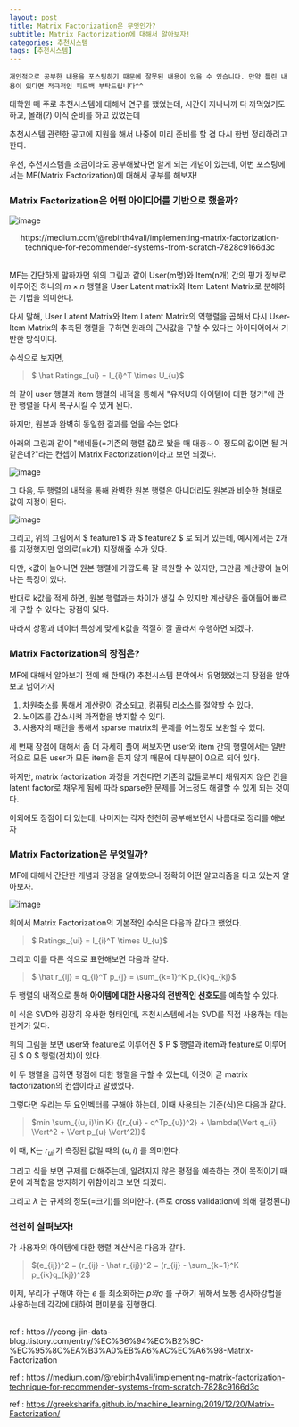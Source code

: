 ```yaml
---
layout: post
title: Matrix Factorization은 무엇인가?
subtitle: Matrix Factorization에 대해서 알아보자!
categories: 추천시스템
tags: [추천시스템]
---
```


`개인적으로 공부한 내용을 포스팅하기 때문에 잘못된 내용이 있을 수 있습니다. 만약 틀린 내용이 있다면 적극적인 피드백 부탁드립니다^^`

대학원 때 주로 추천시스템에 대해서 연구를 했었는데, 시간이 지나니까 다 까먹었기도 하고, 몰래(?) 이직 준비를 하고 있었는데

추천시스템 관련한 공고에 지원을 해서 나중에 미리 준비를 할 겸 다시 한번 정리하려고 한다.

우선, 추천시스템을 조금이라도 공부해봤다면 알게 되는 개념이 있는데, 이번 포스팅에서는 MF(Matrix Factorization)에 대해서 공부를 해보자!


### Matrix Factorization은 어떤 아이디어를 기반으로 했을까?

![image](https://github.com/daetamong/daetamong.github.io/assets/111731468/84772dd5-7707-44f6-92fb-ad9441c1d673)

<center>https://medium.com/@rebirth4vali/implementing-matrix-factorization-technique-for-recommender-systems-from-scratch-7828c9166d3c</center>

<br>

MF는 간단하게 말하자면 위의 그림과 같이 User(m명)와 Item(n개) 간의 평가 정보로 이루어진 하나의 $m \times n$ 행렬을 User Latent matrix와 Item Latent Matrix로 분해하는 기법을 의미한다.

다시 말해, User Latent Matrix와 Item Latent Matrix의 역행렬을 곱해서 다시 User-Item Matrix의 추측된 행렬을 구하면 원래의 근사값을 구할 수 있다는 아이디어에서 기반한 방식이다.

수식으로 보자면,

> $ \hat Ratings_{ui} = I_{i}^T \times U_{u}$

와 같이 user 행렬과 item 행렬의 내적을 통해서 "유저U의 아이템I에 대한 평가"에 관한 행렬을 다시 복구시킬 수 있게 된다.

하지만, 원본과 완벽히 동일한 결과를 얻을 수는 없다.

아래의 그림과 같이 "얘네들(=기존의 행렬 값)로 봤을 때 대충~ 이 정도의 값이면 될 거 같은데?"라는 컨셉이 Matrix Factorization이라고 보면 되겠다.

![image](https://github.com/daetamong/daetamong.github.io/assets/111731468/e5158757-4afd-4c51-8121-07b70169efb2)


그 다음, 두 행렬의 내적을 통해 완벽한 원본 행렬은 아니더라도 원본과 비슷한 형태로 값이 지정이 된다.

![image](https://github.com/daetamong/daetamong.github.io/assets/111731468/85d94a47-1a1e-4e87-bd73-dfcf4c0662de)


그리고, 위의 그림에서 $ feature1 $ 과 $ feature2 $ 로 되어 있는데, 예시에서는 2개를 지정했지만 임의로(=k개) 지정해줄 수가 있다.

다만, k값이 늘어나면 원본 행렬에 가깝도록 잘 복원할 수 있지만, 그만큼 계산량이 늘어나는 특징이 있다.

반대로 k값을 적게 하면, 원본 행렬과는 차이가 생길 수 있지만 계산량은 줄어들어 빠르게 구할 수 있다는 장점이 있다.

따라서 상황과 데이터 특성에 맞게 k값을 적절히 잘 골라서 수행하면 되겠다.


### Matrix Factorization의 장점은?

MF에 대해서 알아보기 전에 왜 한때(?) 추천시스템 분야에서 유명했었는지 장점을 알아보고 넘어가자

1. 차원축소를 통해서 계산량이 감소되고, 컴퓨팅 리소스를 절약할 수 있다.
2. 노이즈를 감소시켜 과적합을 방지할 수 있다.
3. 사용자의 패턴을 통해서 sparse matrix의 문제를 어느정도 보완할 수 있다.

세 번째 장점에 대해서 좀 더 자세히 풀어 써보자면 user와 item 간의 행렬에서는 일반적으로 모든 user가 모든 item을 듣지 않기 때문에 대부분이 0으로 되어 있다.

하지만, matrix factorization 과정을 거친다면 기존의 값들로부터 채워지지 않은 칸을 latent factor로 채우게 됨에 따라 sparse한 문제를 어느정도 해결할 수 있게 되는 것이다.

이외에도 장점이 더 있는데, 나머지는 각자 천천히 공부해보면서 나름대로 정리를 해보자


### Matrix Factorization은 무엇일까?
MF에 대해서 간단한 개념과 장점을 알아봤으니 정확히 어떤 알고리즘을 타고 있는지 알아보자.

![image](https://github.com/daetamong/daetamong.github.io/assets/111731468/2b2560fb-07ca-41cf-8ce6-456b0420546e)

위에서 Matrix Factorization의 기본적인 수식은 다음과 같다고 했었다.

> $ Ratings_{ui} = I_{i}^T \times U_{u}$

그리고 이를 다른 식으로 표현해보면 다음과 같다.

> $ \hat r_{ij} = q_{i}^T p_{j} = \sum_{k=1}^K p_{ik}q_{kj}$

두 행렬의 내적으로 통해 **아이템에 대한 사용자의 전반적인 선호도**를 예측할 수 있다.

이 식은 SVD와 굉장히 유사한 형태인데, 추천시스템에서는 SVD를 직접 사용하는 데는 한계가 있다.

위의 그림을 보면 user와 feature로 이루어진 $ P $ 행렬과 item과 feature로 이루어진 $ Q $ 행렬(전치)이 있다.

이 두 행렬을 곱하면 평점에 대한 행렬을 구할 수 있는데, 이것이 곧 matrix factorization의 컨셉이라고 말했었다.

그렇다면 우리는 두 요인벡터를 구해야 하는데, 이때 사용되는 기준(식)은 다음과 같다.

> $min \sum_{(u, i)\in K} {(r_{ui} - q^Tp_{u})^2} + \lambda(\Vert q_{i} \Vert^2 + \Vert p_{u} \Vert^2)}$

이 때, K는 $r_{ui}$ 가 측정된 값일 때의 $(u, i)$ 를 의미한다.

그리고 식을 보면 규제를 더해주는데, 알려지지 않은 평점을 예측하는 것이 목적이기 때문에 과적합을 방지하기 위함이라고 보면 되겠다.

그리고 $\lambda$ 는 규제의 정도(=크기)를 의미한다. (주로 cross validation에 의해 결정된다)


### 천천히 살펴보자!
각 사용자의 아이템에 대한 행렬 계산식은 다음과 같다.

> $(e_{ij})^2 = (r_{ij} - \hat r_{ij})^2 = (r_{ij} - \sum_{k=1}^K p_{ik}q_{kj})^2$

이제, 우리가 구해야 하는 $e$ 를 최소화하는 $p와 q$ 를 구하기 위해서 보통 경사하강법을 사용하는데 각각에 대하여 편미분을 진행한다.



<br>
ref : https://yeong-jin-data-blog.tistory.com/entry/%EC%B6%94%EC%B2%9C-%EC%95%8C%EA%B3%A0%EB%A6%AC%EC%A6%98-Matrix-Factorization

ref : https://medium.com/@rebirth4vali/implementing-matrix-factorization-technique-for-recommender-systems-from-scratch-7828c9166d3c

ref : https://greeksharifa.github.io/machine_learning/2019/12/20/Matrix-Factorization/